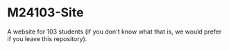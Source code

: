 # M24103-Site
A website for 103 students (if you don't know what that is, we would prefer if you leave this repository).
